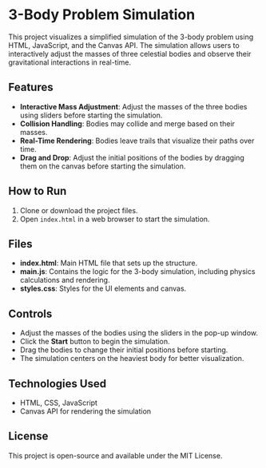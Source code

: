 # 3-Body Problem Simulation

This project visualizes a simplified simulation of the 3-body problem using HTML, JavaScript, and the Canvas API. The simulation allows users to interactively adjust the masses of three celestial bodies and observe their gravitational interactions in real-time.

## Features

- **Interactive Mass Adjustment**: Adjust the masses of the three bodies using sliders before starting the simulation.
- **Collision Handling**: Bodies may collide and merge based on their masses.
- **Real-Time Rendering**: Bodies leave trails that visualize their paths over time.
- **Drag and Drop**: Adjust the initial positions of the bodies by dragging them on the canvas before starting the simulation.

## How to Run

1. Clone or download the project files.
2. Open `index.html` in a web browser to start the simulation.

## Files

- **index.html**: Main HTML file that sets up the structure.
- **main.js**: Contains the logic for the 3-body simulation, including physics calculations and rendering.
- **styles.css**: Styles for the UI elements and canvas.

## Controls

- Adjust the masses of the bodies using the sliders in the pop-up window.
- Click the **Start** button to begin the simulation.
- Drag the bodies to change their initial positions before starting.
- The simulation centers on the heaviest body for better visualization.

## Technologies Used

- HTML, CSS, JavaScript
- Canvas API for rendering the simulation

## License

This project is open-source and available under the MIT License.
